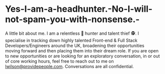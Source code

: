 # Yes-I-am-a-headhunter.-No-I-will-not-spam-you-with-nonsense.-


A little bit about me. I am a relentless 🦄 hunter and talent thief 🕵. I specialise in tracking down highly talented Front-end & Full Stack Developers/Engineers around the UK, broadening their opportunities moving forward and then placing them into their dream role. If you are open to new opportunities or are looking for an exploratory conversation, in or out of core working hours, feel free to reach out to me on lwilson@providepeople.com. Conversations are all confidential. 
